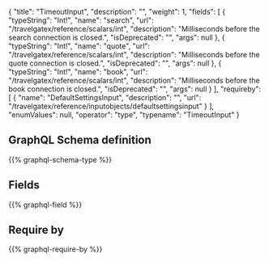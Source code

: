 {
  "title": "TimeoutInput",
  "description": "",
  "weight": 1,
  "fields": [
    {
      "typeString": "Int!",
      "name": "search",
      "url": "/travelgatex/reference/scalars/int",
      "description": "Milliseconds before the search connection is closed.",
      "isDeprecated": "",
      "args": null
    },
    {
      "typeString": "Int!",
      "name": "quote",
      "url": "/travelgatex/reference/scalars/int",
      "description": "Milliseconds before the quote connection is closed.",
      "isDeprecated": "",
      "args": null
    },
    {
      "typeString": "Int!",
      "name": "book",
      "url": "/travelgatex/reference/scalars/int",
      "description": "Milliseconds before the book connection is closed.",
      "isDeprecated": "",
      "args": null
    }
  ],
  "requireby": [
    {
      "name": "DefaultSettingsInput",
      "description": "",
      "url": "/travelgatex/reference/inputobjects/defaultsettingsinput"
    }
  ],
  "enumValues": null,
  "operator": "type",
  "typename": "TimeoutInput"
}
## GraphQL Schema definition

{{% graphql-schema-type %}}

## Fields

{{% graphql-field %}}

## Require by

{{% graphql-require-by %}}
